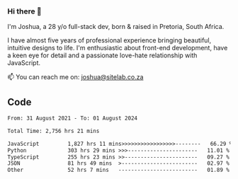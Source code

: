 ### Hi there 👋

I'm Joshua, a 28 y/o full-stack dev, born & raised in Pretoria, South Africa. 

I have almost five years of professional experience bringing beautiful, intuitive designs to life. I'm enthusiastic about front-end development, have a keen eye for detail and a passionate love-hate relationship with JavaScript.

📫 You can reach me on: joshua@sitelab.co.za

## **Code**

<!--START_SECTION:waka-->

```txt
From: 31 August 2021 - To: 01 August 2024

Total Time: 2,756 hrs 21 mins

JavaScript         1,827 hrs 11 mins>>>>>>>>>>>>>>>>>--------   66.29 %
Python             303 hrs 29 mins >>>----------------------   11.01 %
TypeScript         255 hrs 23 mins >>-----------------------   09.27 %
JSON               81 hrs 49 mins  >------------------------   02.97 %
Other              52 hrs 7 mins   -------------------------   01.89 %
```

<!--END_SECTION:waka-->
